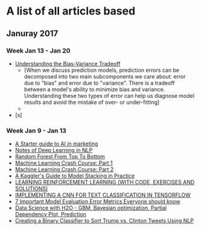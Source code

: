 # A list of all articles based #

## Januray 2017 ##

### Week Jan 13 - Jan 20 ###

- [Understanding the Bias-Variance Tradeoff](http://scott.fortmann-roe.com/docs/BiasVariance.html)
  - [When we discuss prediction models, prediction errors can be decomposed into two main subcomponents we care about: error due to "bias" and error due to "variance". There is a tradeoff between a model's ability to minimize bias and variance. Understanding these two types of error can help us diagnose model results and avoid the mistake of over- or under-fitting]
  - 
- [s]

### Week Jan 9 - Jan 13 ###

- [A Starter guide to AI in marketing](http://www.hugeinc.com/ideas/perspective/a-starter-guide-to-ai-in-marketing)
- [Notes of Deep Learning in NLP](https://medium.com/htc-research-engineering-blog/notes-for-deep-learning-on-nlp-94ddfcb45723#.qxxz4ac1j)
- [Random Forest From Top To Bottom](https://gormanalysis.com/random-forest-from-top-to-bottom/)
- [Machine Learning Crash Course: Part 1](https://ml.berkeley.edu/blog/2016/11/06/tutorial-1/)
- [Machine Learning Crash Course: Part 2](https://ml.berkeley.edu/blog/2016/12/24/tutorial-2/)
- [A Kaggler's Guide to Model Stacking in Practice](http://blog.kaggle.com/2016/12/27/a-kagglers-guide-to-model-stacking-in-practice/)
- [LEARNING REINFORCEMENT LEARNING (WITH CODE, EXERCISES AND SOLUTIONS)](http://www.wildml.com/2016/10/learning-reinforcement-learning/)
- [IMPLEMENTING A CNN FOR TEXT CLASSIFICATION IN TENSORFLOW](http://www.wildml.com/2015/12/implementing-a-cnn-for-text-classification-in-tensorflow/)
- [7 Important Model Evaluation Error Metrics Everyone should know](https://www.analyticsvidhya.com/blog/2016/02/7-important-model-evaluation-error-metrics/)
- [Data Science with H2O - GBM, Bayesian optimization, Partial Dependency Plot, Prediction](https://a-ghorbani.github.io/2016/11/24/data-science-with-h2o)
- [Creating a Binary Classifier to Sort Trump vs. Clinton Tweets Using NLP](http://blog.h2o.ai/2016/10/creating-a-binary-classifier-to-sort-trump-vs-clinton-tweets-using-nlp/)

